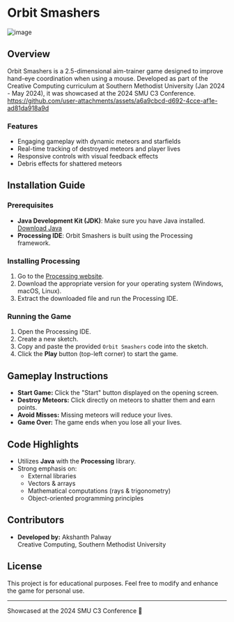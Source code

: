 # Orbit Smashers
![image](https://github.com/user-attachments/assets/1eceb6dc-655c-4560-923a-cbd59a653420)

## Overview
Orbit Smashers is a 2.5-dimensional aim-trainer game designed to improve hand-eye coordination when using a mouse. Developed as part of the Creative Computing curriculum at Southern Methodist University (Jan 2024 - May 2024), it was showcased at the 2024 SMU C3 Conference.
https://github.com/user-attachments/assets/a6a9cbcd-d692-4cce-af1e-ad81da918a9d
### Features
- Engaging gameplay with dynamic meteors and starfields
- Real-time tracking of destroyed meteors and player lives
- Responsive controls with visual feedback effects
- Debris effects for shattered meteors

## Installation Guide

### Prerequisites
- **Java Development Kit (JDK)**: Make sure you have Java installed. [Download Java](https://www.oracle.com/java/technologies/javase-jdk11-downloads.html)
- **Processing IDE**: Orbit Smashers is built using the Processing framework.

### Installing Processing
1. Go to the [Processing website](https://processing.org/download/).
2. Download the appropriate version for your operating system (Windows, macOS, Linux).
3. Extract the downloaded file and run the Processing IDE.

### Running the Game
1. Open the Processing IDE.
2. Create a new sketch.
3. Copy and paste the provided `Orbit Smashers` code into the sketch.
4. Click the **Play** button (top-left corner) to start the game.

## Gameplay Instructions
- **Start Game:** Click the "Start" button displayed on the opening screen.
- **Destroy Meteors:** Click directly on meteors to shatter them and earn points.
- **Avoid Misses:** Missing meteors will reduce your lives.
- **Game Over:** The game ends when you lose all your lives.

## Code Highlights
- Utilizes **Java** with the **Processing** library.
- Strong emphasis on:
  - External libraries
  - Vectors & arrays
  - Mathematical computations (rays & trigonometry)
  - Object-oriented programming principles

## Contributors
- **Developed by:** Akshanth Palway  
  Creative Computing, Southern Methodist University

## License
This project is for educational purposes. Feel free to modify and enhance the game for personal use.

---
Showcased at the 2024 SMU C3 Conference 🎯




